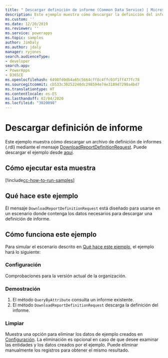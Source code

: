 ```yaml
---
title: " Descargar definición de informe (Common Data Service) | Microsoft Docs"
description: Este ejemplo muestra cómo descargar la definición del informe
ms.custom: ''
ms.date: 12/20/2019
ms.reviewer: ''
ms.service: powerapps
ms.topic: samples
author: JimDaly
ms.author: jdaly
manager: ryjones
search.audienceType:
- developer
search.app:
- PowerApps
- D365CE
ms.openlocfilehash: 6498fd0db4a65c5664cff8c4ffc03f1ff477fc78
ms.sourcegitcommit: cb533c30252240dc298594e74e3189d7290a4bd7
ms.translationtype: HT
ms.contentlocale: es-ES
ms.lasthandoff: 02/04/2020
ms.locfileid: "3020098"
---
```

# <a name="download-report-definition"></a>Descargar definición de informe

Este ejemplo muestra cómo descargar un archivo de definición de informes (.rdl) mediante el mensaje [DownloadReportDefinitionRequest](https://docs.microsoft.com/dotnet/api/microsoft.crm.sdk.messages.downloadreportdefinitionrequest?view=dynamics-general-ce-9). Puede descargar el ejemplo desde [aquí](https://github.com/microsoft/PowerApps-Samples/tree/master/cds/orgsvc/C%23/DownloadReportDefinition).

## <a name="how-to-run-this-sample"></a>Cómo ejecutar esta muestra

[!include[cc-how-to-run-samples](../../includes/cc-how-to-run-samples.md)]

## <a name="what-this-sample-does"></a>Qué hace este ejemplo

El mensaje `DownloadReportDefinitionRequest` está diseñado para usarse en un escenario donde contenga los datos necesarios para descargar una definición de informe.

## <a name="how-this-sample-works"></a>Cómo funciona este ejemplo

Para simular el escenario descrito en [Qué hace este ejemplo](#what-this-sample-does), el ejemplo hará lo siguiente:

### <a name="setup"></a>Configuración

Comprobaciones para la versión actual de la organización.

### <a name="demonstrate"></a>Demostración

1. El método `QueryByAttribute` consulta un informe existente.
2. El método `DownloadReportDefinitionRequest` descarga la definición del informe.

### <a name="clean-up"></a>Limpiar

Muestra una opción para eliminar los datos de ejemplo creados en [Configuración](#setup). La eliminación es opcional en caso de que desee examinar las entidades y los datos creados por el ejemplo. Puede eliminar manualmente los registros para obtener el mismo resultado.